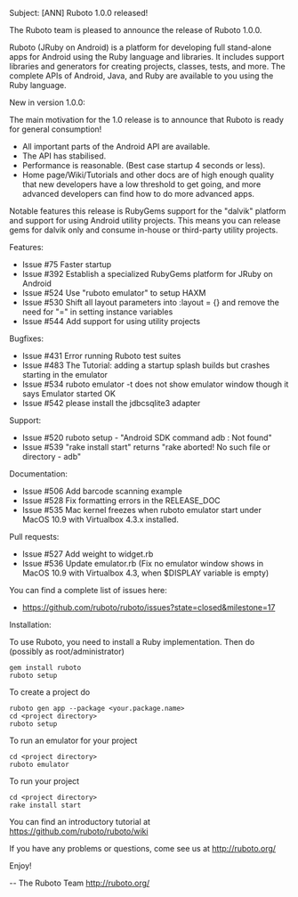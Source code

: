 Subject: [ANN] Ruboto 1.0.0 released!

The Ruboto team is pleased to announce the release of Ruboto 1.0.0.

Ruboto (JRuby on Android) is a platform for developing full stand-alone
apps for Android using the Ruby language and libraries.  It includes
support libraries and generators for creating projects, classes, tests,
and more.  The complete APIs of Android, Java, and Ruby are available to
you using the Ruby language.

New in version 1.0.0:

The main motivation for the 1.0 release is to announce that Ruboto is
ready for general consumption!

* All important parts of the Android API are available.
* The API has stabilised.
* Performance is reasonable. (Best case startup 4 seconds or less).
* Home page/Wiki/Tutorials and other docs are of high enough quality that
new developers have a low threshold to get going, and more advanced
developers can find how to do more advanced apps.

Notable features this release is RubyGems support for the "dalvik"
platform and support for using Android utility projects.  This means you
can release gems for dalvik only and consume in-house or third-party
utility projects.

Features:

* Issue #75 Faster startup
* Issue #392 Establish a specialized RubyGems platform for JRuby on
  Android
* Issue #524 Use "ruboto emulator" to setup HAXM
* Issue #530 Shift all layout parameters into :layout = {} and remove the
  need for "=" in setting instance variables
* Issue #544 Add support for using utility projects

Bugfixes:

* Issue #431 Error running Ruboto test suites
* Issue #483 The Tutorial: adding a startup splash builds but crashes
  starting in the emulator
* Issue #534 ruboto emulator -t does not show emulator window though it
  says Emulator started OK
* Issue #542 please install the jdbcsqlite3 adapter

Support:

* Issue #520 ruboto setup - "Android SDK command adb : Not found"
* Issue #539 "rake install start" returns "rake aborted! No such file or
  directory - adb"

Documentation:

* Issue #506 Add barcode scanning example
* Issue #528 Fix formatting errors in the RELEASE_DOC
* Issue #535 Mac kernel freezes when ruboto emulator start under MacOS
  10.9 with Virtualbox 4.3.x installed.

Pull requests:

* Issue #527 Add weight to widget.rb
* Issue #536 Update emulator.rb (Fix no emulator window shows in MacOS
  10.9 with Virtualbox 4.3, when $DISPLAY variable is empty)

You can find a complete list of issues here:

* https://github.com/ruboto/ruboto/issues?state=closed&milestone=17


Installation:

To use Ruboto, you need to install a Ruby implementation.  Then do
(possibly as root/administrator)

    gem install ruboto
    ruboto setup

To create a project do

    ruboto gen app --package <your.package.name>
    cd <project directory>
    ruboto setup

To run an emulator for your project

    cd <project directory>
    ruboto emulator

To run your project

    cd <project directory>
    rake install start

You can find an introductory tutorial at
https://github.com/ruboto/ruboto/wiki

If you have any problems or questions, come see us at http://ruboto.org/

Enjoy!


--
The Ruboto Team
http://ruboto.org/
